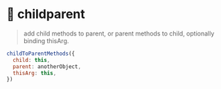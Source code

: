 # 👶 childparent
> add child methods to parent, or parent methods to child, optionally binding thisArg.

```js
childToParentMethods({
  child: this,
  parent: anotherObject,
  thisArg: this,
})
```
